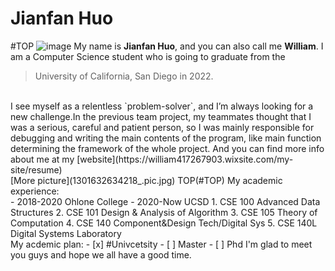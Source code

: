 # Jianfan Huo
#TOP
![image](https://static.wixstatic.com/media/a6e773_cc10bca9dfea439fa4dd3173e2bacb1a~mv2.jpeg/v1/fill/w_656,h_656,al_c,q_85,usm_0.66_1.00_0.01/WechatIMG117.webp)
My name is **Jianfan Huo**, and you can also call me **William**. I am a Computer Science student who is going to graduate from the 
> University of California, San Diego in 2022.
<br/>
I see myself as a relentless `problem-solver`, and I’m always looking for a new challenge.In the previous team project, my teammates thought that I was a serious, careful and patient person, so I was mainly responsible for debugging and writing the main contents of the program, like main function determining the framework of the whole project.<br\> And you can find more info about me at my [website](https://william417267903.wixsite.com/my-site/resume)<br/>
[More picture](1301632634218_.pic.jpg)
TOP(#TOP)
My academic experience:<br/>
- 2018-2020 Ohlone College
- 2020-Now UCSD
1. CSE 100 Advanced Data Structures
2. CSE 101 Design & Analysis of Algorithm
3. CSE 105 Theory of Computation
4. CSE 140 Component&Design Tech/Digital Sys
5. CSE 140L Digital Systems Laboratory <br/>
My acdemic plan:
- [x] #Univcetsity
- [ ] Master
- [ ] Phd
I'm glad to meet you guys and hope we all have a good time. 
